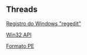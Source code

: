 Threads
----------

[Registro do Windows "regedit"](Windows_registry/00-intro.md)

[Win32 API](Win32API/intro.md)

[Formato PE](PE-format/00-PE-format.md)





